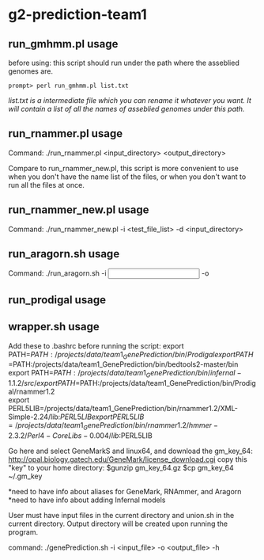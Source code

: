 # g2-prediction-team1

## run_gmhmm.pl usage
before using:
this script should run under the path where the asseblied genomes are.

`prompt> perl run_gmhmm.pl list.txt`

*list.txt is a intermediate file which you can rename it whatever you want. It will contain a list of all the names of asseblied genomes under this path.*


## run_rnammer.pl usage
Command:
./run_rnammer.pl <input_directory> <output_directory> <number of input files you want to run>

Compare to run_rnammer_new.pl, this script is more convenient to use when you don't have the name list of the files, or when you don't want to run all the files at once.

## run_rnammer_new.pl usage
Command:
./run_rnammer_new.pl -i <test_file_list> -d <input_directory>

## run_aragorn.sh usage
Command:
./run_aragorn.sh -i <input directory> -o <output directory>

## run_prodigal usage


## wrapper.sh usage
Add these to .bashrc before running the script:
export PATH=$PATH:/projects/data/team1_GenePrediction/bin/Prodigal
export PATH=$PATH:/projects/data/team1_GenePrediction/bin/bedtools2-master/bin
export PATH=$PATH:/projects/data/team1_GenePrediction/bin/infernal-1.1.2/src/                                                                                    
export PATH=$PATH:/projects/data/team1_GenePrediction/bin/Prodigal/rnammer1.2                                                                                     
export PERL5LIB=/projects/data/team1_GenePrediction/bin/rnammer1.2/XML-Simple-2.24/lib:$PERL5LIB                                                                   
export PERL5LIB=/projects/data/team1_GenePrediction/bin/rnammer1.2/hmmer-2.3.2/Perl4-CoreLibs-0.004/lib:$PERL5LIB

Go here and select GeneMarkS and linux64, and download the gm_key_64: http://opal.biology.gatech.edu/GeneMark/license_download.cgi
copy this "key" to your home directory: 
$gunzip gm_key_64.gz
$cp gm_key_64 ~/.gm_key

*need to have info about aliases for GeneMark, RNAmmer, and Aragorn
*need to have info about adding Infernal models

User must have input files in the current directory and union.sh in the current directory. Output directory will be created upon running the program.

command:
./genePrediction.sh -i <input_file> -o <output_file> -h <help>
